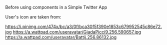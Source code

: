 Before using components in a Simple Twitter App

User's icon are taken from:

https://i.pinimg.com/474x/bc/a3/0f/bca30f5f390e1853c679952545c86e72.jpg
https://a.wattpad.com/useravatar/GiadaPicci9.256.590657.jpg
https://a.wattpad.com/useravatar/Battij.256.86132.jpg